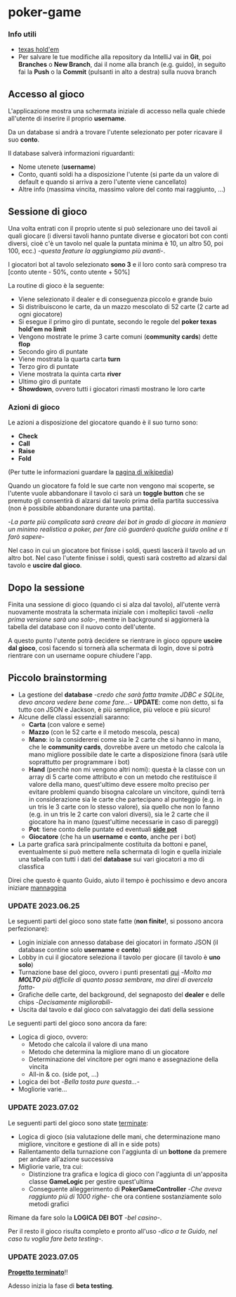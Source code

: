 # poker-game
### <a name="link">Info utili</a>
* [texas hold'em](https://it.wikipedia.org/wiki/Texas_hold_%27em)
* Per salvare le tue modifiche alla repository da IntelliJ vai in **Git**, poi **Branches** o **New Branch**, dai il nome alla branch (e.g. guido), in seguito fai la **Push** o la **Commit** (pulsanti in alto a destra) sulla nuova branch
## Accesso al gioco
L'applicazione mostra una schermata iniziale di accesso nella quale chiede all'utente di inserire il proprio **username**.

Da un database si andrà a trovare l'utente selezionato per poter ricavare il suo **conto**.

Il database salverà informazioni riguardanti:
* Nome utenete (**username**)
* Conto, quanti soldi ha a disposizione l'utente (si parte da un valore di default e quando si arriva a zero l'utente viene cancellato)
* Altre info (massima vincita, massimo valore del conto mai raggiunto, ...)

## Sessione di gioco
Una volta entrati con il proprio utente si può selezionare uno dei tavoli ai quali giocare (i diversi tavoli hanno puntate diverse e giocatori bot con conti diversi, cioè c'è un tavolo nel quale la puntata minima è 10,
un altro 50, poi 100, ecc.) -*questa feature la aggiungiamo più avanti*-.

I giocatori bot al tavolo selezionato **sono 3** e il loro conto sarà compreso tra [conto utente - 50%, conto utente + 50%]

<a name="routine">La routine di gioco è la seguente:</a>
* Viene selezionato il dealer e di conseguenza piccolo e grande buio
* Si distribuiscono le carte, da un mazzo mescolato di 52 carte (2 carte ad ogni giocatore)
* Si esegue il primo giro di puntate, secondo le regole del **poker texas hold'em no limit**
* Vengono mostrate le prime 3 carte comuni (**community cards**) dette **flop**
* Secondo giro di puntate
* Viene mostrata la quarta carta **turn**
* Terzo giro di puntate
* Viene mostrata la quinta carta **river**
* Ultimo giro di puntate
* **Showdown**, ovvero tutti i giocatori rimasti mostrano le loro carte

### Azioni di gioco
Le azioni a disposizione del giocatore quando è il suo turno sono:
* **Check**
* **Call**
* **Raise**
* **Fold**

(Per tutte le informazioni guardare la [pagina di wikipedia](#link))

Quando un giocatore fa fold le sue carte non vengono mai scoperte, se l'utente vuole abbandonare il tavolo ci sarà un **toggle button** che se premuto gli consentirà di alzarsi dal tavolo prima della partita successiva (non è possibile abbandonare durante una partita).

-*La parte più complicata sarà creare dei bot in grado di giocare in maniera un minimo realistica a poker, per fare ciò guarderò qualche guida online e ti farò sapere*-

Nel caso in cui un giocatore bot finisse i soldi, questi lascerà il tavolo ad un altro bot. Nel caso l'utente finisse i soldi, questi sarà costretto ad alzarsi dal tavolo e **uscire dal gioco**.

## Dopo la sessione
Finita una sessione di gioco (quando ci si alza dal tavolo), all'utente verrà nuovamente mostrata la schermata iniziale con i molteplici tavoli -*nella prima versione sarà uno solo*-, mentre in background si aggiornerà la
tabella del database con il nuovo conto dell'utente.

A questo punto l'utente potrà decidere se rientrare in gioco oppure **uscire dal gioco**, così facendo si tornerà alla schermata di login, dove si potrà rientrare con un username oopure chiudere l'app.

## Piccolo brainstorming
* La gestione del **database** -*credo che sarà fatta tramite JDBC e SQLite, devo ancora vedere bene come fare...*- **UPDATE**: come non detto, si fa tutto con JSON e Jackson, è più semplice, più veloce e più sicuro!
* Alcune delle classi essenziali saranno:
  * **Carta** (con valore e seme)
  * **Mazzo** (con le 52 carte e il metodo mescola, pesca)
  * **Mano**: io la considererei come sia le 2 carte che si hanno in mano, che le **community cards**, dovrebbe avere un metodo che calcola la mano migliore possibile date le carte a disposizione finora
(sarà utile soprattutto per programmare i bot)
  * **Hand** (perchè non mi vengono altri nomi): questa è la classe con un array di 5 carte come attributo e con un metodo che restituisce il valore della mano, quest'ultimo deve essere molto preciso per evitare problemi quando bisogna calcolare un vincitore, quindi terrà in considerazione sia le carte che partecipano al punteggio (e.g. in un tris le 3 carte con lo stesso valore), sia quello che non lo fanno (e.g. in un tris le 2 carte con valori diversi), sia le 2 carte che il giocatore ha in mano (quest'ultime necessarie in caso di pareggi)
  * **Pot**: tiene conto delle puntate ed eventuali [**side pot**](#link)
  * **Giocatore** (che ha un **username** e **conto**, anche per i bot)
* La parte grafica sarà principalmente costituita da bottoni e panel, eventualmente si può mettere nella schermata di login e quella iniziale una tabella con tutti i dati del **database** sui vari giocatori a mo di classfica

Direi che questo è quanto Guido, aiuto il tempo è pochissimo e devo ancora iniziare [mannaggina](https://cpad.ask.fm/251/623/336/910003011-1qesacg-cl8jblr7cfbpr2f/original/tumblr_mkxmzykB2l1rdln34o1_500.jpg)

### UPDATE 2023.06.25
Le seguenti parti del gioco sono state fatte (**non finite!**, si possono ancora perfezionare):

* Login iniziale con annesso database dei giocatori in formato JSON (il database contine solo **username** e **conto**)
* Lobby in cui il giocatore seleziona il tavolo per giocare (il tavolo è **uno solo**)
* Turnazione base del gioco, ovvero i punti presentati [qui](#routine) -*Molto ma **MOLTO** più difficile di quanto possa sembrare, ma direi di avercela fatta*-
* Grafiche delle carte, del background, del segnaposto del **dealer** e delle chips -*Decisamente migliorabili*-
* Uscita dal tavolo e dal gioco con salvataggio dei dati della sessione

Le seguenti parti del gioco sono ancora da fare:

* Logica di gioco, ovvero:
  * Metodo che calcola il valore di una mano
  * Metodo che determina la migliore mano di un giocatore
  * Determinazione del vincitore per ogni mano e assegnazione della vincita
  * All-in & co. (side pot, ...)
* Logica dei bot -*Bella tosta pure questa...*-
* Mogliorie varie...

### UPDATE 2023.07.02
Le seguenti parti del gioco sono state [terminate](https://media.tenor.com/dR6vK_dQ1UgAAAAM/%C3%B3culos-escuro.gif):

* Logica di gioco (sia valutazione delle mani, che determinazione mano migliore, vincitore e gestione di all in e side pots)
* Rallentamento della turnazione con l'aggiunta di un **bottone** da premere per andare all'azione successiva
* Migliorie varie, tra cui:
  * Distinzione tra grafica e logica di gioco con l'aggiunta di un'apposita classe **GameLogic** per gestire quest'ultima
  * Conseguente alleggerimento di **PokerGameController** -*Che aveva raggiunto più di 1000 righe*- che ora contiene sostanziamente solo metodi grafici

Rimane da fare solo la **LOGICA DEI BOT** -*bel casino*-.

Per il resto il gioco risulta completo e pronto all'uso -*dico a te Guido, nel caso tu voglia fare beta testing*-.

### UPDATE 2023.07.05
[**Progetto terminato**](https://thumbs.gfycat.com/UnripeThoroughHalibut-max-1mb.gif)!!

Adesso inizia la fase di **beta testing**. 
